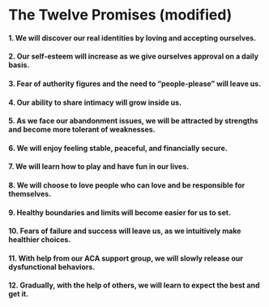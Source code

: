 # The Twelve Promises (modified)

#### 1. We will discover our real identities by loving and accepting ourselves.
#### 2. Our self-esteem will increase as we give ourselves approval on a daily basis.
#### 3. Fear of authority figures and the need to “people-please” will leave us.
#### 4. Our ability to share intimacy will grow inside us.
#### 5. As we face our abandonment issues, we will be attracted by strengths and become more tolerant of weaknesses.
#### 6. We will enjoy feeling stable, peaceful, and financially secure.
#### 7. We will learn how to play and have fun in our lives.
#### 8. We will choose to love people who can love and be responsible for themselves.
#### 9. Healthy boundaries and limits will become easier for us to set.
#### 10. Fears of failure and success will leave us, as we intuitively make healthier choices.
#### 11. With help from our ACA support group, we will slowly release our dysfunctional behaviors.
#### 12. Gradually, with the help of others, we will learn to expect the best and get it.